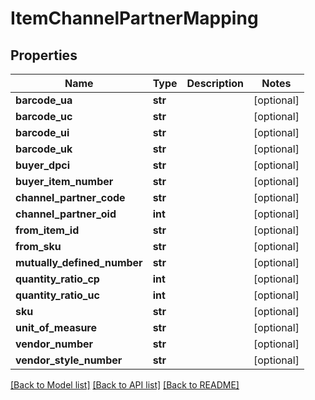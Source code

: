 # ItemChannelPartnerMapping

## Properties
Name | Type | Description | Notes
------------ | ------------- | ------------- | -------------
**barcode_ua** | **str** |  | [optional] 
**barcode_uc** | **str** |  | [optional] 
**barcode_ui** | **str** |  | [optional] 
**barcode_uk** | **str** |  | [optional] 
**buyer_dpci** | **str** |  | [optional] 
**buyer_item_number** | **str** |  | [optional] 
**channel_partner_code** | **str** |  | [optional] 
**channel_partner_oid** | **int** |  | [optional] 
**from_item_id** | **str** |  | [optional] 
**from_sku** | **str** |  | [optional] 
**mutually_defined_number** | **str** |  | [optional] 
**quantity_ratio_cp** | **int** |  | [optional] 
**quantity_ratio_uc** | **int** |  | [optional] 
**sku** | **str** |  | [optional] 
**unit_of_measure** | **str** |  | [optional] 
**vendor_number** | **str** |  | [optional] 
**vendor_style_number** | **str** |  | [optional] 

[[Back to Model list]](../README.md#documentation-for-models) [[Back to API list]](../README.md#documentation-for-api-endpoints) [[Back to README]](../README.md)


